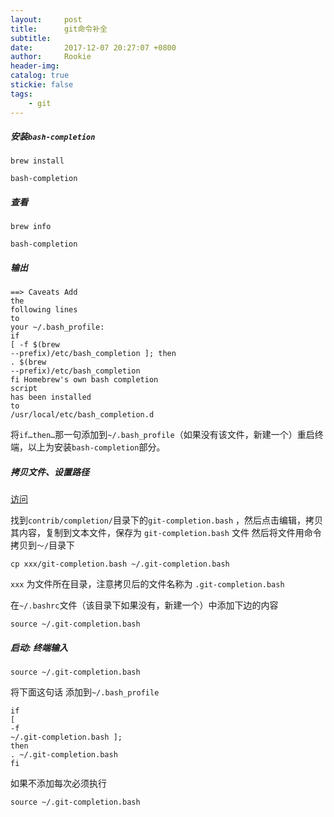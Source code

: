 ```yaml
---
layout:     post
title:      git命令补全
subtitle:   
date:       2017-12-07 20:27:07 +0800
author:     Rookie
header-img: 
catalog: true
stickie: false
tags:
    - git
---
```



##### 安装`bash-completion`

```
brew install
```
```
bash-completion
```
##### 查看

```
brew info
```
```
bash-completion
```
##### 输出
```
==> Caveats Add 
the 
following lines 
to 
your ~/.bash_profile: 
if 
[ -f $(brew 
--prefix)/etc/bash_completion ]; then 
. $(brew 
--prefix)/etc/bash_completion 
fi Homebrew's own bash completion 
script 
has been installed 
to 
/usr/local/etc/bash_completion.d
```
将`if…then…`那一句添加到`~/.bash_profile`（如果没有该文件，新建一个）重启终端，以上为安装`bash-completion`部分。

##### 拷贝文件、设置路径

[访问](https://github.com/git/git.git)

找到`contrib/completion/`目录下的`git-completion.bash` ，然后点击编辑，拷贝其内容，复制到文本文件，保存为 `git-completion.bash` 文件 然后将文件用命令拷贝到`～/`目录下


```
cp xxx/git-completion.bash ~/.git-completion.bash
```

`xxx` 为文件所在目录，注意拷贝后的文件名称为 `.git-completion.bash`


在`~/.bashrc`文件（该目录下如果没有，新建一个）中添加下边的内容

```
source ~/.git-completion.bash
``` 

##### 启动: 终端输入
```
source ~/.git-completion.bash
```
将下面这句话 添加到`~/.bash_profile`

```
if 
[ 
-f 
~/.git-completion.bash ]; 
then 
. ~/.git-completion.bash 
fi
```
如果不添加每次必须执行
```
source ~/.git-completion.bash 
```






